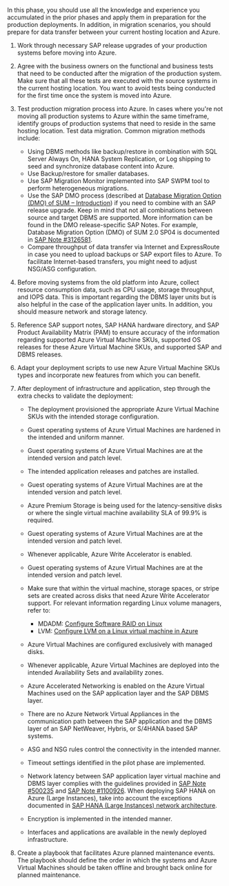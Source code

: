 In this phase, you should use all the knowledge and experience you accumulated in the prior phases and apply them in preparation for the production deployments. In addition, in migration scenarios, you should prepare for data transfer between your current hosting location and Azure.

1. Work through necessary SAP release upgrades of your production systems before moving into Azure.
2. Agree with the business owners on the functional and business tests that need to be conducted after the migration of the production system. Make sure that all these tests are executed with the source systems in the current hosting location. You want to avoid tests being conducted for the first time once the system is moved into Azure.
3. Test production migration process into Azure. In cases where you're not moving all production systems to Azure within the same timeframe, identify groups of production systems that need to reside in the same hosting location. Test data migration. Common migration methods include:

     - Using DBMS methods like backup/restore in combination with SQL Server Always On, HANA System Replication, or Log shipping to seed and synchronize database content into Azure.
     - Use Backup/restore for smaller databases.
     - Use SAP Migration Monitor implemented into SAP SWPM tool to perform heterogeneous migrations.
     - Use the SAP DMO process (described at [Database Migration Option (DMO) of SUM – Introduction](https://blogs.sap.com/2013/11/29/database-migration-option-dmo-of-sum-introduction/)) if you need to combine with an SAP release upgrade. Keep in mind that not all combinations between source and target DBMS are supported. More information can be found in the DMO release-specific SAP Notes. For example, Database Migration Option (DMO) of SUM 2.0 SP04 is documented in [SAP Note \#3126581](https://me.sap.com/notes/3126581).
     - Compare throughput of data transfer via Internet and ExpressRoute in case you need to upload backups or SAP export files to Azure. To facilitate Internet-based transfers, you might need to adjust NSG/ASG configuration.
4. Before moving systems from the old platform into Azure, collect resource consumption data, such as CPU usage, storage throughput, and IOPS data. This is important regarding the DBMS layer units but is also helpful in the case of the application layer units. In addition, you should measure network and storage latency.
5. Reference SAP support notes, SAP HANA hardware directory, and SAP Product Availability Matrix (PAM) to ensure accuracy of the information regarding supported Azure Virtual Machine SKUs, supported OS releases for these Azure Virtual Machine SKUs, and supported SAP and DBMS releases.
6. Adapt your deployment scripts to use new Azure Virtual Machine SKUs types and incorporate new features from which you can benefit.
7. After deployment of infrastructure and application, step through the extra checks to validate the deployment:

     - The deployment provisioned the appropriate Azure Virtual Machine SKUs with the intended storage configuration.
     - Guest operating systems of Azure Virtual Machines are hardened in the intended and uniform manner.
     - Guest operating systems of Azure Virtual Machines are at the intended version and patch level.
     - The intended application releases and patches are installed.
     - Guest operating systems of Azure Virtual Machines are at the intended version and patch level.
     - Azure Premium Storage is being used for the latency-sensitive disks or where the single virtual machine availability SLA of 99.9% is required.
     - Guest operating systems of Azure Virtual Machines are at the intended version and patch level.
     - Whenever applicable, Azure Write Accelerator is enabled.
     - Guest operating systems of Azure Virtual Machines are at the intended version and patch level.
     - Make sure that within the virtual machine, storage spaces, or stripe sets are created across disks that need Azure Write Accelerator support. For relevant information regarding Linux volume managers, refer to:

         - MDADM: [Configure Software RAID on Linux](/azure/virtual-machines/linux/configure-raid)
         - LVM: [Configure LVM on a Linux virtual machine in Azure](/azure/virtual-machines/linux/configure-lvm)
     - Azure Virtual Machines are configured exclusively with managed disks.
     - Whenever applicable, Azure Virtual Machines are deployed into the intended Availability Sets and availability zones.
     - Azure Accelerated Networking is enabled on the Azure Virtual Machines used on the SAP application layer and the SAP DBMS layer.
     - There are no Azure Network Virtual Appliances in the communication path between the SAP application and the DBMS layer of an SAP NetWeaver, Hybris, or S/4HANA based SAP systems.
     - ASG and NSG rules control the connectivity in the intended manner.
     - Timeout settings identified in the pilot phase are implemented.
     - Network latency between SAP application layer virtual machine and DBMS layer complies with the guidelines provided in [SAP Note \#500235](https://me.sap.com/notes/500235) and [SAP Note \#1100926](https://me.sap.com/notes/1100926). When deploying SAP HANA on Azure (Large Instances), take into account the exceptions documented in [SAP HANA (Large Instances) network architecture](/azure/virtual-machines/workloads/sap/hana-network-architecture).
     - Encryption is implemented in the intended manner.
     - Interfaces and applications are available in the newly deployed infrastructure.
8. Create a playbook that facilitates Azure planned maintenance events. The playbook should define the order in which the systems and Azure Virtual Machines should be taken offline and brought back online for planned maintenance.
